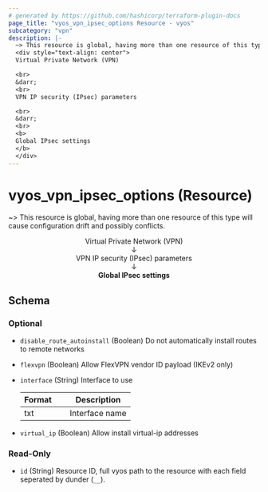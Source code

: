 ```yaml
---
# generated by https://github.com/hashicorp/terraform-plugin-docs
page_title: "vyos_vpn_ipsec_options Resource - vyos"
subcategory: "vpn"
description: |-
  ~> This resource is global, having more than one resource of this type will cause configuration drift and possibly conflicts.
  <div style="text-align: center">
  Virtual Private Network (VPN)

  <br>
  &darr;
  <br>
  VPN IP security (IPsec) parameters

  <br>
  &darr;
  <br>
  <b>
  Global IPsec settings
  </b>
  </div>
---
```


# vyos_vpn_ipsec_options (Resource)

~> This resource is global, having more than one resource of this type will cause configuration drift and possibly conflicts.

<div style="text-align: center">
Virtual Private Network (VPN)

<br>
&darr;
<br>
VPN IP security (IPsec) parameters

<br>
&darr;
<br>
<b>
Global IPsec settings
</b>
</div>



<!-- schema generated by tfplugindocs -->
## Schema

### Optional

- `disable_route_autoinstall` (Boolean) Do not automatically install routes to remote networks
- `flexvpn` (Boolean) Allow FlexVPN vendor ID payload (IKEv2 only)
- `interface` (String) Interface to use

    |  Format &emsp; | Description  |
    |----------|---------------|
    |  txt  &emsp; |  Interface name  |
- `virtual_ip` (Boolean) Allow install virtual-ip addresses

### Read-Only

- `id` (String) Resource ID, full vyos path to the resource with each field seperated by dunder (`__`).
